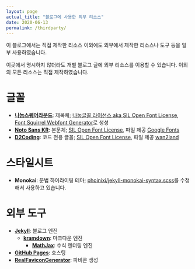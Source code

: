 ```yaml
---
layout: page
actual_title: "블로그에 사용한 외부 리소스"
date: 2020-06-13
permalink: /thirdparty/
---
```


이 블로그에서는 직접 제작한 리소스 이외에도 외부에서 제작한 리소스나 도구 등을 일부 사용하였습니다.

이곳에서 명시하지 않더라도 개별 블로그 글에 외부 리소스를 이용할 수 있습니다. 이외의 모든 리소스는 직접 제작하였습니다.

# 글꼴

* **[나눔스퀘어라운드](https://hangeul.naver.com/2017/nanum)**: 제목체; [나눔글꼴 라이선스 aka SIL Open Font License](https://help.naver.com/support/contents/contents.help?serviceNo=1074&categoryNo=3497), [Font Squirrel Webfont Generator](https://www.fontsquirrel.com/tools/webfont-generator)로 생성
* **[Noto Sans KR](https://www.google.com/get/noto/)**: 본문체; [SIL Open Font License](https://scripts.sil.org/cms/scripts/page.php?site_id=nrsi&id=OFL), 파일 제공 [Google Fonts](https://fonts.google.com/specimen/Noto+Sans+KR)
* **[D2Coding](https://github.com/naver/d2codingfont)**: 코드 전용 글꼴; [SIL Open Font License](https://github.com/naver/d2codingfont/wiki/Open-Font-License), 파일 제공 [wan2land](https://github.com/wan2land/d2coding)

# 스타일시트

* **Monokai**: 문법 하이라이팅 테마; [phoinixi/jekyll-monokai-syntax.scss](https://gist.github.com/phoinixi/c82317c831371a0807e1)를 수정해서 사용하고 있습니다.

# 외부 도구

* **[Jekyll](https://jekyllrb.com/)**: 블로그 엔진
	* **[kramdown](https://kramdown.gettalong.org/)**: 마크다운 엔진
		* **[MathJax](https://www.mathjax.org/)**: 수식 렌더링 엔진
* **[GitHub Pages](https://pages.github.com/)**: 호스팅
* **[RealFaviconGenerator](https://realfavicongenerator.net/)**: 파비콘 생성